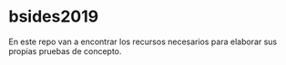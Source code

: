 # bsides2019

En este repo van a encontrar los recursos necesarios para elaborar sus propias pruebas de concepto.
